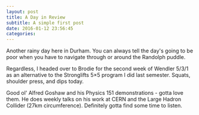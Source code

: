 ```yaml
---
layout: post
title: A Day in Review
subtitle: A simple first post
date: 2016-01-12 23:56:45
categories:
---
```

Another rainy day here in Durham. You can always tell the day's going to be poor when you have to navigate through or around the Randolph puddle.

Regardless, I headed over to Brodie for the second week of Wendler 5/3/1 as an alternative to the Stronglifts 5×5 program I did last semester. Squats, shoulder press, and dips today.

Good ol' Alfred Goshaw and his Physics 151 demonstrations - gotta love them. He does weekly talks on his work at CERN and the Large Hadron Collider (27km circumference). Definitely gotta find some time to listen.
